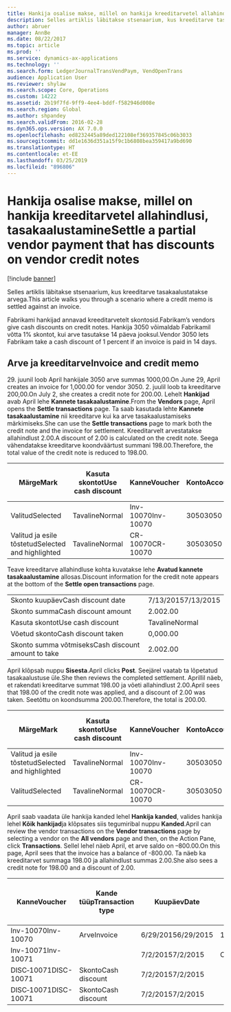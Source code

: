 ```yaml
---
title: Hankija osalise makse, millel on hankija kreeditarvetel allahindlusi, tasakaalustamine
description: Selles artiklis läbitakse stsenaarium, kus kreeditarve tasakaalustatakse arvega.
author: abruer
manager: AnnBe
ms.date: 08/22/2017
ms.topic: article
ms.prod: ''
ms.service: dynamics-ax-applications
ms.technology: ''
ms.search.form: LedgerJournalTransVendPaym, VendOpenTrans
audience: Application User
ms.reviewer: shylaw
ms.search.scope: Core, Operations
ms.custom: 14222
ms.assetid: 2b19f7fd-9ff9-4ee4-bddf-f582946d008e
ms.search.region: Global
ms.author: shpandey
ms.search.validFrom: 2016-02-28
ms.dyn365.ops.version: AX 7.0.0
ms.openlocfilehash: ed8232445a89ded122108ef369357845c06b3033
ms.sourcegitcommit: dd1e1636d351a15f9c1b6808bea359417a9bd690
ms.translationtype: HT
ms.contentlocale: et-EE
ms.lasthandoff: 03/25/2019
ms.locfileid: "896806"
---
```

# <a name="settle-a-partial-vendor-payment-that-has-discounts-on-vendor-credit-notes"></a><span data-ttu-id="37493-103">Hankija osalise makse, millel on hankija kreeditarvetel allahindlusi, tasakaalustamine</span><span class="sxs-lookup"><span data-stu-id="37493-103">Settle a partial vendor payment that has discounts on vendor credit notes</span></span>

[!include [banner](../includes/banner.md)]

<span data-ttu-id="37493-104">Selles artiklis läbitakse stsenaarium, kus kreeditarve tasakaalustatakse arvega.</span><span class="sxs-lookup"><span data-stu-id="37493-104">This article walks you through a scenario where a credit memo is settled against an invoice.</span></span>

<span data-ttu-id="37493-105">Fabrikami hankijad annavad kreeditarvetelt skontosid.</span><span class="sxs-lookup"><span data-stu-id="37493-105">Fabrikam’s vendors give cash discounts on credit notes.</span></span> <span data-ttu-id="37493-106">Hankija 3050 võimaldab Fabrikamil võtta 1% skontot, kui arve tasutakse 14 päeva jooksul.</span><span class="sxs-lookup"><span data-stu-id="37493-106">Vendor 3050 lets Fabrikam take a cash discount of 1 percent if an invoice is paid in 14 days.</span></span>

## <a name="invoice-and-credit-memo"></a><span data-ttu-id="37493-107">Arve ja kreeditarve</span><span class="sxs-lookup"><span data-stu-id="37493-107">Invoice and credit memo</span></span>
<span data-ttu-id="37493-108">29. juunil loob April hankijale 3050 arve summas 1000,00.</span><span class="sxs-lookup"><span data-stu-id="37493-108">On June 29, April creates an invoice for 1,000.00 for vendor 3050.</span></span> <span data-ttu-id="37493-109">2. juulil loob ta kreeditarve 200,00.</span><span class="sxs-lookup"><span data-stu-id="37493-109">On July 2, she creates a credit note for 200.00.</span></span> <span data-ttu-id="37493-110">Lehelt **Hankijad** avab April lehe **Kannete tasakaalustamine**.</span><span class="sxs-lookup"><span data-stu-id="37493-110">From the **Vendors** page, April opens the **Settle transactions** page.</span></span> <span data-ttu-id="37493-111">Ta saab kasutada lehte **Kannete tasakaalustamine** nii kreeditarve kui ka arve tasakaalustamiseks märkimiseks.</span><span class="sxs-lookup"><span data-stu-id="37493-111">She can use the **Settle transactions** page to mark both the credit note and the invoice for settlement.</span></span> <span data-ttu-id="37493-112">Kreeditarvelt arvestatakse allahindlust 2.00.</span><span class="sxs-lookup"><span data-stu-id="37493-112">A discount of 2.00 is calculated on the credit note.</span></span> <span data-ttu-id="37493-113">Seega vähendatakse kreeditarve koondväärtust summani 198.00.</span><span class="sxs-lookup"><span data-stu-id="37493-113">Therefore, the total value of the credit note is reduced to 198.00.</span></span>

| <span data-ttu-id="37493-114">Märge</span><span class="sxs-lookup"><span data-stu-id="37493-114">Mark</span></span>                     | <span data-ttu-id="37493-115">Kasuta skontot</span><span class="sxs-lookup"><span data-stu-id="37493-115">Use cash discount</span></span> | <span data-ttu-id="37493-116">Kanne</span><span class="sxs-lookup"><span data-stu-id="37493-116">Voucher</span></span>   | <span data-ttu-id="37493-117">Konto</span><span class="sxs-lookup"><span data-stu-id="37493-117">Account</span></span> | <span data-ttu-id="37493-118">Kuupäev</span><span class="sxs-lookup"><span data-stu-id="37493-118">Date</span></span>      | <span data-ttu-id="37493-119">Tähtaeg</span><span class="sxs-lookup"><span data-stu-id="37493-119">Due date</span></span>  | <span data-ttu-id="37493-120">Arve</span><span class="sxs-lookup"><span data-stu-id="37493-120">Invoice</span></span> | <span data-ttu-id="37493-121">Summa kandevaluutas</span><span class="sxs-lookup"><span data-stu-id="37493-121">Amount in transaction currency</span></span> | <span data-ttu-id="37493-122">Valuuta</span><span class="sxs-lookup"><span data-stu-id="37493-122">Currency</span></span> | <span data-ttu-id="37493-123">Tasakaalustatav summa</span><span class="sxs-lookup"><span data-stu-id="37493-123">Amount to settle</span></span> |
|--------------------------|-------------------|-----------|---------|-----------|-----------|---------|--------------------------------|----------|------------------|
| <span data-ttu-id="37493-124">Valitud</span><span class="sxs-lookup"><span data-stu-id="37493-124">Selected</span></span>                 | <span data-ttu-id="37493-125">Tavaline</span><span class="sxs-lookup"><span data-stu-id="37493-125">Normal</span></span>            | <span data-ttu-id="37493-126">Inv-10070</span><span class="sxs-lookup"><span data-stu-id="37493-126">Inv-10070</span></span> | <span data-ttu-id="37493-127">3050</span><span class="sxs-lookup"><span data-stu-id="37493-127">3050</span></span>    | <span data-ttu-id="37493-128">6/29/2015</span><span class="sxs-lookup"><span data-stu-id="37493-128">6/29/2015</span></span> | <span data-ttu-id="37493-129">7/29/2015</span><span class="sxs-lookup"><span data-stu-id="37493-129">7/29/2015</span></span> | <span data-ttu-id="37493-130">10070</span><span class="sxs-lookup"><span data-stu-id="37493-130">10070</span></span>   | <span data-ttu-id="37493-131">–1000.00</span><span class="sxs-lookup"><span data-stu-id="37493-131">-1,000.00</span></span>                      | <span data-ttu-id="37493-132">USA dollar</span><span class="sxs-lookup"><span data-stu-id="37493-132">USD</span></span>      | <span data-ttu-id="37493-133">–990.00</span><span class="sxs-lookup"><span data-stu-id="37493-133">-990.00</span></span>          |
| <span data-ttu-id="37493-134">Valitud ja esile tõstetud</span><span class="sxs-lookup"><span data-stu-id="37493-134">Selected and highlighted</span></span> | <span data-ttu-id="37493-135">Tavaline</span><span class="sxs-lookup"><span data-stu-id="37493-135">Normal</span></span>            | <span data-ttu-id="37493-136">CR-10070</span><span class="sxs-lookup"><span data-stu-id="37493-136">CR-10070</span></span>  | <span data-ttu-id="37493-137">3050</span><span class="sxs-lookup"><span data-stu-id="37493-137">3050</span></span>    | <span data-ttu-id="37493-138">7/2/2015</span><span class="sxs-lookup"><span data-stu-id="37493-138">7/2/2015</span></span>  | <span data-ttu-id="37493-139">7/29/2015</span><span class="sxs-lookup"><span data-stu-id="37493-139">7/29/2015</span></span> |         | <span data-ttu-id="37493-140">200,00</span><span class="sxs-lookup"><span data-stu-id="37493-140">200.00</span></span>                         | <span data-ttu-id="37493-141">USA dollar</span><span class="sxs-lookup"><span data-stu-id="37493-141">USD</span></span>      | <span data-ttu-id="37493-142">198.00</span><span class="sxs-lookup"><span data-stu-id="37493-142">198.00</span></span>           |

<span data-ttu-id="37493-143">Teave kreeditarve allahindluse kohta kuvatakse lehe **Avatud kannete tasakaalustamine** allosas.</span><span class="sxs-lookup"><span data-stu-id="37493-143">Discount information for the credit note appears at the bottom of the **Settle open transactions** page.</span></span>

|                              |           |
|------------------------------|-----------|
| <span data-ttu-id="37493-144">Skonto kuupäev</span><span class="sxs-lookup"><span data-stu-id="37493-144">Cash discount date</span></span>           | <span data-ttu-id="37493-145">7/13/2015</span><span class="sxs-lookup"><span data-stu-id="37493-145">7/13/2015</span></span> |
| <span data-ttu-id="37493-146">Skonto summa</span><span class="sxs-lookup"><span data-stu-id="37493-146">Cash discount amount</span></span>         | <span data-ttu-id="37493-147">2.00</span><span class="sxs-lookup"><span data-stu-id="37493-147">2.00</span></span>      |
| <span data-ttu-id="37493-148">Kasuta skontot</span><span class="sxs-lookup"><span data-stu-id="37493-148">Use cash discount</span></span>            | <span data-ttu-id="37493-149">Tavaline</span><span class="sxs-lookup"><span data-stu-id="37493-149">Normal</span></span>    |
| <span data-ttu-id="37493-150">Võetud skonto</span><span class="sxs-lookup"><span data-stu-id="37493-150">Cash discount taken</span></span>          | <span data-ttu-id="37493-151">0,00</span><span class="sxs-lookup"><span data-stu-id="37493-151">0.00</span></span>      |
| <span data-ttu-id="37493-152">Skonto summa võtmiseks</span><span class="sxs-lookup"><span data-stu-id="37493-152">Cash discount amount to take</span></span> | <span data-ttu-id="37493-153">2.00</span><span class="sxs-lookup"><span data-stu-id="37493-153">2.00</span></span>      |

<span data-ttu-id="37493-154">April klõpsab nuppu **Sisesta**.</span><span class="sxs-lookup"><span data-stu-id="37493-154">April clicks **Post**.</span></span> <span data-ttu-id="37493-155">Seejärel vaatab ta lõpetatud tasakaalustuse üle.</span><span class="sxs-lookup"><span data-stu-id="37493-155">She then reviews the completed settlement.</span></span> <span data-ttu-id="37493-156">Aprillil näeb, et rakendati kreeditarve summat 198.00 ja võeti allahindlust 2.00.</span><span class="sxs-lookup"><span data-stu-id="37493-156">April sees that 198.00 of the credit note was applied, and a discount of 2.00 was taken.</span></span> <span data-ttu-id="37493-157">Seetõttu on koondsumma 200.00.</span><span class="sxs-lookup"><span data-stu-id="37493-157">Therefore, the total is 200.00.</span></span>

| <span data-ttu-id="37493-158">Märge</span><span class="sxs-lookup"><span data-stu-id="37493-158">Mark</span></span>                     | <span data-ttu-id="37493-159">Kasuta skontot</span><span class="sxs-lookup"><span data-stu-id="37493-159">Use cash discount</span></span> | <span data-ttu-id="37493-160">Kanne</span><span class="sxs-lookup"><span data-stu-id="37493-160">Voucher</span></span>   | <span data-ttu-id="37493-161">Konto</span><span class="sxs-lookup"><span data-stu-id="37493-161">Account</span></span> | <span data-ttu-id="37493-162">Kuupäev</span><span class="sxs-lookup"><span data-stu-id="37493-162">Date</span></span>      | <span data-ttu-id="37493-163">Tähtaeg</span><span class="sxs-lookup"><span data-stu-id="37493-163">Due date</span></span>  | <span data-ttu-id="37493-164">Arve</span><span class="sxs-lookup"><span data-stu-id="37493-164">Invoice</span></span>  | <span data-ttu-id="37493-165">Summa kandevaluutas</span><span class="sxs-lookup"><span data-stu-id="37493-165">Amount in transaction currency</span></span> | <span data-ttu-id="37493-166">Valuuta</span><span class="sxs-lookup"><span data-stu-id="37493-166">Currency</span></span> | <span data-ttu-id="37493-167">Tasakaalustatav summa</span><span class="sxs-lookup"><span data-stu-id="37493-167">Amount to settle</span></span> |
|--------------------------|-------------------|-----------|---------|-----------|-----------|----------|--------------------------------|----------|------------------|
| <span data-ttu-id="37493-168">Valitud ja esile tõstetud</span><span class="sxs-lookup"><span data-stu-id="37493-168">Selected and highlighted</span></span> | <span data-ttu-id="37493-169">Tavaline</span><span class="sxs-lookup"><span data-stu-id="37493-169">Normal</span></span>            | <span data-ttu-id="37493-170">Inv-10070</span><span class="sxs-lookup"><span data-stu-id="37493-170">Inv-10070</span></span> | <span data-ttu-id="37493-171">3050</span><span class="sxs-lookup"><span data-stu-id="37493-171">3050</span></span>    | <span data-ttu-id="37493-172">6/29/2015</span><span class="sxs-lookup"><span data-stu-id="37493-172">6/29/2015</span></span> | <span data-ttu-id="37493-173">7/29/2015</span><span class="sxs-lookup"><span data-stu-id="37493-173">7/29/2015</span></span> | <span data-ttu-id="37493-174">10070</span><span class="sxs-lookup"><span data-stu-id="37493-174">10070</span></span>    | <span data-ttu-id="37493-175">–1000.00</span><span class="sxs-lookup"><span data-stu-id="37493-175">-1,000.00</span></span>                      | <span data-ttu-id="37493-176">USA dollar</span><span class="sxs-lookup"><span data-stu-id="37493-176">USD</span></span>      | <span data-ttu-id="37493-177">–200.00</span><span class="sxs-lookup"><span data-stu-id="37493-177">-200.00</span></span>          |
| <span data-ttu-id="37493-178">Valitud</span><span class="sxs-lookup"><span data-stu-id="37493-178">Selected</span></span>                 | <span data-ttu-id="37493-179">Tavaline</span><span class="sxs-lookup"><span data-stu-id="37493-179">Normal</span></span>            | <span data-ttu-id="37493-180">CR-10070</span><span class="sxs-lookup"><span data-stu-id="37493-180">CR-10070</span></span>  | <span data-ttu-id="37493-181">3050</span><span class="sxs-lookup"><span data-stu-id="37493-181">3050</span></span>    | <span data-ttu-id="37493-182">7/2/2015</span><span class="sxs-lookup"><span data-stu-id="37493-182">7/2/2015</span></span>  | <span data-ttu-id="37493-183">7/29/2015</span><span class="sxs-lookup"><span data-stu-id="37493-183">7/29/2015</span></span> | <span data-ttu-id="37493-184">CR-10070</span><span class="sxs-lookup"><span data-stu-id="37493-184">CR-10070</span></span> | <span data-ttu-id="37493-185">200,00</span><span class="sxs-lookup"><span data-stu-id="37493-185">200.00</span></span>                         | <span data-ttu-id="37493-186">USA dollar</span><span class="sxs-lookup"><span data-stu-id="37493-186">USD</span></span>      | <span data-ttu-id="37493-187">198.00</span><span class="sxs-lookup"><span data-stu-id="37493-187">198.00</span></span>           |

<span data-ttu-id="37493-188">April saab vaadata üle hankija kanded lehel **Hankija kanded**, valides hankija lehel **Kõik hankijad**ja klõpsates siis tegumiribal nuppu **Kanded**.</span><span class="sxs-lookup"><span data-stu-id="37493-188">April can review the vendor transactions on the **Vendor transactions** page by selecting a vendor on the **All vendors** page and then, on the Action Pane, click **Transactions**.</span></span> <span data-ttu-id="37493-189">Sellel lehel näeb April, et arve saldo on –800.00.</span><span class="sxs-lookup"><span data-stu-id="37493-189">On this page, April sees that the invoice has a balance of -800.00.</span></span> <span data-ttu-id="37493-190">Ta näeb ka kreeditarvet summaga 198.00 ja allahindlust summas 2.00.</span><span class="sxs-lookup"><span data-stu-id="37493-190">She also sees a credit note for 198.00 and a discount of 2.00.</span></span>

| <span data-ttu-id="37493-191">Kanne</span><span class="sxs-lookup"><span data-stu-id="37493-191">Voucher</span></span>    | <span data-ttu-id="37493-192">Kande tüüp</span><span class="sxs-lookup"><span data-stu-id="37493-192">Transaction type</span></span> | <span data-ttu-id="37493-193">Kuupäev</span><span class="sxs-lookup"><span data-stu-id="37493-193">Date</span></span>      | <span data-ttu-id="37493-194">Arve</span><span class="sxs-lookup"><span data-stu-id="37493-194">Invoice</span></span> | <span data-ttu-id="37493-195">Deebeti summa kande valuutas</span><span class="sxs-lookup"><span data-stu-id="37493-195">Amount in transaction currency debit</span></span> | <span data-ttu-id="37493-196">Kreediti summa kande valuutas</span><span class="sxs-lookup"><span data-stu-id="37493-196">Amount in transaction currency credit</span></span> | <span data-ttu-id="37493-197">Saldo</span><span class="sxs-lookup"><span data-stu-id="37493-197">Balance</span></span> | <span data-ttu-id="37493-198">Valuuta</span><span class="sxs-lookup"><span data-stu-id="37493-198">Currency</span></span> |
|------------|------------------|-----------|---------|--------------------------------------|---------------------------------------|---------|----------|
| <span data-ttu-id="37493-199">Inv-10070</span><span class="sxs-lookup"><span data-stu-id="37493-199">Inv-10070</span></span>  | <span data-ttu-id="37493-200">Arve</span><span class="sxs-lookup"><span data-stu-id="37493-200">Invoice</span></span>          | <span data-ttu-id="37493-201">6/29/2015</span><span class="sxs-lookup"><span data-stu-id="37493-201">6/29/2015</span></span> | <span data-ttu-id="37493-202">10070</span><span class="sxs-lookup"><span data-stu-id="37493-202">10070</span></span>   |                                      | <span data-ttu-id="37493-203">1 000,00</span><span class="sxs-lookup"><span data-stu-id="37493-203">1,000.00</span></span>                              | <span data-ttu-id="37493-204">–800.00</span><span class="sxs-lookup"><span data-stu-id="37493-204">-800.00</span></span> | <span data-ttu-id="37493-205">USA dollar</span><span class="sxs-lookup"><span data-stu-id="37493-205">USD</span></span>      |
| <span data-ttu-id="37493-206">Inv-10071</span><span class="sxs-lookup"><span data-stu-id="37493-206">Inv-10071</span></span>  |                  | <span data-ttu-id="37493-207">7/2/2015</span><span class="sxs-lookup"><span data-stu-id="37493-207">7/2/2015</span></span>  | <span data-ttu-id="37493-208">CR10071</span><span class="sxs-lookup"><span data-stu-id="37493-208">CR10071</span></span> | <span data-ttu-id="37493-209">200,00</span><span class="sxs-lookup"><span data-stu-id="37493-209">200.00</span></span>                               |                                       | <span data-ttu-id="37493-210">0,00</span><span class="sxs-lookup"><span data-stu-id="37493-210">0.00</span></span>    | <span data-ttu-id="37493-211">USA dollar</span><span class="sxs-lookup"><span data-stu-id="37493-211">USD</span></span>      |
| <span data-ttu-id="37493-212">DISC‑10071</span><span class="sxs-lookup"><span data-stu-id="37493-212">DISC-10071</span></span> |  <span data-ttu-id="37493-213">Skonto</span><span class="sxs-lookup"><span data-stu-id="37493-213">Cash discount</span></span>   | <span data-ttu-id="37493-214">7/2/2015</span><span class="sxs-lookup"><span data-stu-id="37493-214">7/2/2015</span></span>  |         | <span data-ttu-id="37493-215">2.00</span><span class="sxs-lookup"><span data-stu-id="37493-215">2.00</span></span>                                 |                                       | <span data-ttu-id="37493-216">0,00</span><span class="sxs-lookup"><span data-stu-id="37493-216">0.00</span></span>    | <span data-ttu-id="37493-217">USA dollar</span><span class="sxs-lookup"><span data-stu-id="37493-217">USD</span></span>      |
| <span data-ttu-id="37493-218">DISC‑10071</span><span class="sxs-lookup"><span data-stu-id="37493-218">DISC-10071</span></span> |  <span data-ttu-id="37493-219">Skonto</span><span class="sxs-lookup"><span data-stu-id="37493-219">Cash discount</span></span>   | <span data-ttu-id="37493-220">7/2/2015</span><span class="sxs-lookup"><span data-stu-id="37493-220">7/2/2015</span></span>  |         |                                      | <span data-ttu-id="37493-221">2.00</span><span class="sxs-lookup"><span data-stu-id="37493-221">2.00</span></span>                                  | <span data-ttu-id="37493-222">0,00</span><span class="sxs-lookup"><span data-stu-id="37493-222">0.00</span></span>    | <span data-ttu-id="37493-223">USA dollar</span><span class="sxs-lookup"><span data-stu-id="37493-223">USD</span></span>      |





